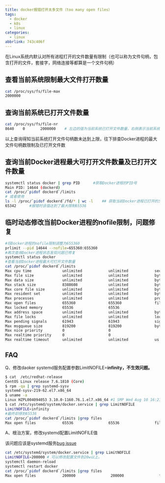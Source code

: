 ```yaml
---
title: docker报错打开太多文件（too many open files）
tags:
  - docker
  - k8s
  - linux
categories:
  - linux
abbrlink: 743c406f
---
```

在Linux系统内默认对所有进程打开的文件数量有限制（也可以称为文件句柄，包含打开的文件，套接字，网络连接等都算是一个文件句柄）

## 查看当前系统限制最大文件打开数量

```bash
cat /proc/sys/fs/file-max
2000000
```

## 查询当前系统已打开文件数量

```bash
cat /proc/sys/fs/file-nr
8640    0       2000000    # 左边的值为当前系统已打开文件数量，右侧表示当前系统限制最大文件打开数
```

以上查询得知当前系统打开文件句柄数未达到上限，往下排查Docker进程的最大文件句柄数限制及已打开文件数

## 查询当前Docker进程最大可打开文件数量及已打开文件数量

```bash
systemctl status docker | grep PID      #获取Docker进程的PID号
Main PID: 14644 (dockerd)
cat /proc/`pidof dockerd`/limits
# 或者使用
ls -l /proc/`pidof dockerd`/fd/* | wc -l    ## 获取当前Docker进程已打开的文件数量
65342      #报错时该值达到了最大限制65536
```

## 临时动态修改当前Docker进程的nofile限制，问题修复

```bash
#将Docker进程的nofile限制调整为655360
prlimit --pid 14644 --nofile=655360:655360   
#再次查询Docker进程状态发现问题已修复
systemctl status docker 
#查看当前Docker进程最大可打开文件数量
cat /proc/`pidof dockerd`/limits   
Max cpu time              unlimited            unlimited            seconds
Max file size             unlimited            unlimited            bytes
Max data size             unlimited            unlimited            bytes
Max stack size            8388608              unlimited            bytes
Max core file size        unlimited            unlimited            bytes
Max resident set          unlimited            unlimited            bytes
Max processes             unlimited            unlimited            processes
Max open files            655360               655360               files
Max locked memory         65536                65536        				bytes
Max address space         unlimited            unlimited            bytes
Max file locks            unlimited            unlimited            locks
Max pending signals       61943                61943                signals
Max msgqueue size         819200               819200               bytes
Max nice priority         0                    0
Max realtime priority     0                    0
Max realtime timeout      unlimited            unlimited            us
```

## FAQ

Q、修改daoker systemd服务配置参数LimitNOFILE=****infinity，不生效问题。****

```bash
$ cat  /etc/redhat-release
CentOS Linux release 7.6.1810 (Core)
$ rpm -qa | grep systemd-sysv
systemd-sysv-219-62.el7.x86_64
$ uname -a
Linux HZPL004094053 3.10.0-1160.76.1.el7.x86_64 #1 SMP Wed Aug 10 16:21:17 UTC 2022 x86_64 x86_64 x86_64 GNU/Linux
$ cat /etc/systemd/system/docker.service | grep LimitNOFILE
LimitNOFILE=infinity 
#最终却得到65536
cat /proc/`pidof dockerd`/limits |grep files
Max open files            65536                65536                files
```

A、根治方案，修改systemd配置LimitNOFILE值

该问题应该是systemd服务[bug issue](https://github.com/systemd/systemd/issues/6559)

```bash
cat /etc/systemd/system/docker.service | grep LimitNOFILE
LimitNOFILE=200000 # 可以修改配置文件到20w以上。
systemctl daemon-reload
systemctl restart docker
cat /proc/`pidof dockerd`/limits |grep files
Max open files            200000                200000                files
```
